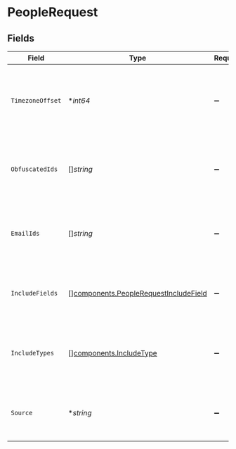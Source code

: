 # PeopleRequest


## Fields

| Field                                                                                                      | Type                                                                                                       | Required                                                                                                   | Description                                                                                                |
| ---------------------------------------------------------------------------------------------------------- | ---------------------------------------------------------------------------------------------------------- | ---------------------------------------------------------------------------------------------------------- | ---------------------------------------------------------------------------------------------------------- |
| `TimezoneOffset`                                                                                           | **int64*                                                                                                   | :heavy_minus_sign:                                                                                         | The offset of the client's timezone in minutes from UTC. e.g. PDT is -420 because it's 7 hours behind UTC. |
| `ObfuscatedIds`                                                                                            | []*string*                                                                                                 | :heavy_minus_sign:                                                                                         | The Person IDs to retrieve. If no IDs are requested, the current user's details are returned.              |
| `EmailIds`                                                                                                 | []*string*                                                                                                 | :heavy_minus_sign:                                                                                         | The email IDs to retrieve. The result is the deduplicated union of emailIds and obfuscatedIds.             |
| `IncludeFields`                                                                                            | [][components.PeopleRequestIncludeField](../../models/components/peoplerequestincludefield.md)             | :heavy_minus_sign:                                                                                         | List of PersonMetadata fields to return (that aren't returned by default)                                  |
| `IncludeTypes`                                                                                             | [][components.IncludeType](../../models/components/includetype.md)                                         | :heavy_minus_sign:                                                                                         | The types of people entities to include in the response in addition to those returned by default.          |
| `Source`                                                                                                   | **string*                                                                                                  | :heavy_minus_sign:                                                                                         | A string denoting the search surface from which the endpoint is called.                                    |